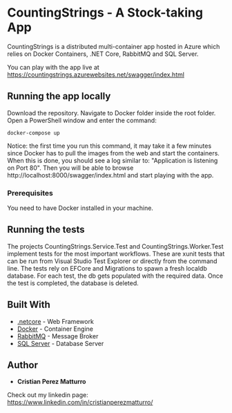 # CountingStrings - A Stock-taking App

CountingStrings is a distributed multi-container app hosted in Azure which relies on Docker Containers,
.NET Core, RabbitMQ and SQL Server.

You can play with the app live at https://countingstrings.azurewebsites.net/swagger/index.html

## Running the app locally

Download the repository. 
Navigate to Docker folder inside the root folder.
Open a PowerShell window and enter the command:

```
docker-compose up
```

Notice: the first time you run this command, it may take it a few minutes since Docker has to pull the images from the web and start the containers. When this is done, you should see a log similar to: "Application is listening on Port 80".
Then you will be able to browse http://localhost:8000/swagger/index.html and start playing with the app.

### Prerequisites

You need to have Docker installed in your machine.

## Running the tests

The projects CountingStrings.Service.Test and CountingStrings.Worker.Test implement tests for the most important workflows. These are xunit tests that can be run from Visual Studio Test Explorer or directly from the command line. The tests rely on EFCore and Migrations to spawn a fresh localdb database. For each test, the db gets populated with the required data. Once the test is completed, the database is deleted.

## Built With

* [.netcore](https://dotnet.github.io/) - Web Framework
* [Docker](https://www.docker.com/) - Container Engine
* [RabbitMQ](https://www.rabbitmq.com/) - Message Broker
* [SQL Server](https://www.microsoft.com/en-us/sql-server/sql-server-2017) - Database Server

## Author

* **Cristian Perez Matturro** 

Check out my linkedin page: https://www.linkedin.com/in/cristianperezmatturro/
